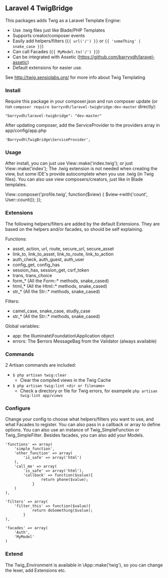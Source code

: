 ## Laravel 4 TwigBridge

This packages adds Twig as a Laravel Template Engine:

* Use .twig files just like Blade/PHP Templates
* Supports creator/composer events
* Easily add helpers/filters (`{{ url('/') }}` or `{{ 'someThing' | snake_case }}`)
* Can call Facades (`{{ MyModel.to('/') }}`)
* Can be integrated with Assetic (https://github.com/barryvdh/laravel-assetic)
* Default extensions for easier use.

See http://twig.sensiolabs.org/ for more info about Twig Templating
    
### Install
Require this package in your composer.json and run composer update (or run `composer require barryvdh/laravel-twigbridge:dev-master` directly):

    "barryvdh/laravel-twigbridge": "dev-master"

After updating composer, add the ServiceProvider to the providers array in app/config/app.php

    'Barryvdh\TwigBridge\ServiceProvider',
    
### Usage
After install, you can just use View::make('index.twig'); or just View::make('index');
The .twig extension is not needed when creating the view, but some IDE's provide autocomplete when you use .twig (in Twig files).
You can also use view composers/creators, just like in Blade templates.

View::composer('profile.twig', function($view)
    {
        $view->with('count', User::count());
    });


### Extensions

The following helpers/filters are added by the default Extensions. They are based on the helpers and/or facades, so should be self explaining.

Functions:
 * asset, action, url, route, secure_url, secure_asset
 * link_to, link_to_asset, link_to_route, link_to_action
 * auth_check, auth_guest, auth_user
 * config_get, config_has
 * session_has, session_get, csrf_token
 * trans, trans_choice
 * form_* (All the Form::* methods, snake_cased)
 * html_* (All the Html::* methods, snake_cased)
 * str_* (All the Str::* methods, snake_cased)
 
Filters:
 * camel_case, snake_case, studly_case
 * str_* (All the Str::* methods, snake_cased)
 
Global variables:
 * app: the Illuminate\Foundation\Application object
 * errors: The $errors MessageBag from the Validator (always available)
 
 
### Commands

2 Artisan commands are included:
 * `$ php artisan twig:clear`
    - Clear the compiled views in the Twig Cache
 * `$ php artisan twig:lint <dir or filename>`
    - Check a directory or file for Twig errors, for exampele `php artisan twig:lint app/views`
    
### Configure
Change your config to choose what helpers/filters you want to use, and what Facades to register. You can also pass in a callback or array to define options.
You can also use an instance of Twig_SimpleFunction or Twig_SimpleFilter. Besides facades, you can also add your Models.

    'functions' => array(
        'simple_function',
        'other_function' => array(
            'is_safe' => array('html')
        ),
        'call_me' => array(
            'is_safe' => array('html'),
            'callback' => function($value){ 
                    return phone($value);
                }
        )
    ),

    'filters' => array(
        'filter_this' => function($value){
                return doSomething($value);
            }
    ),

    'facades' => array(
        'Auth', 
        'MyModel'
    )
    
### Extend

The Twig_Environment is available in \App::make('twig'), so you can change the lexer, add Extensions etc.
 
